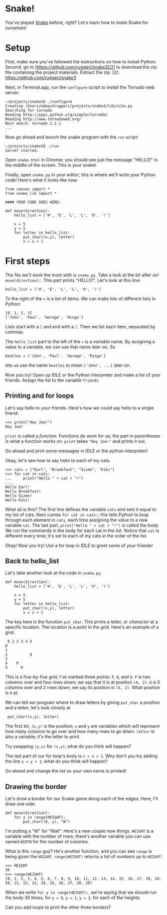 # Snake!

You've played [Snake][1] before, right?  Let's learn how to make Snake
for ourselves!

[1]: http://en.wikipedia.org/wiki/Snake_(video_game)

# Setup

First, make sure you've followed the instructions on how to install
Python.  Second, go to [https://github.com/ruggeri/snake3][2] to
download the zip file containing the project materials.  Extract the
zip.
[2]: https://github.com/ruggeri/snake3

Next, in Terminal.app, run the `configure` script to install the
Tornado web server:

    ~/projects/snake3$ ./configure
    Creating /Users/edwardruggeri/projects/snake3/lib/site.py
    Searching for tornado
    Reading http://pypi.python.org/simple/tornado/
    Reading http://www.tornadoweb.org/
    Best match: tornado 2.2.1
    ...

Now go ahead and launch the snake program with the `run` script:

    ~/projects/snake3$ ./run
    Server started.

Open `snake.html` in Chrome; you should see just the message "HELLO!" in the
middle of the screen.  This is your snake!

Finally, open `snake.py` in your editor; this is where we'll write
your Python code!  Here's what it looks like now:

    from canvas import *
    from snake_lib import *
    
    #### YOUR CODE GOES HERE:
    
    def move(direction):
        hello_list = ['H', 'E', 'L', 'L', 'O', '!']
        
        x = 5
        y = 5
        for letter in hello_list:
            put_char((x,y), letter)
            x = x + 1

# First steps

The file we'll work the most with is `snake.py`.  Take a look at the
bit after `def move(direction):`.  This part prints "HELLO!".  Let's
look at this line:

    hello_list = ['H', 'E', 'L', 'L', 'O', '!']

To the right of the `=` is a *list* of items.  We can make lots of
different lists in Python:

    [0, 1, 2, 3]
    ['John', 'Paul', 'Geroge', 'Ringo']

Lists start with a `[` and end with a `]`.  Then we list each item,
separated by commas.

The `hello_list` part to the left of the `=` is a *variable* name.  By
assigning a *value* to a variable, we can use that name later on.  So

    beatles = ['John', 'Paul', 'Geroge', 'Ringo']

lets us use the name `beatles` to mean `['John', ...]` later on.

Now you try!  Open up IDLE or the Python interpreter and make a list
of your friends.  Assign the list to the variable `friends`.

## Printing and for loops

Let's say hello to your friends.  Here's how we could say hello to a
single friend:

    >>> print("Hey Joe!")
    Hey Joe!

`print` is called a *function*.  Functions do work for us; the part in
parentheses is what a function works on.  `print` takes `"Hey Joe!"`
and prints it out.

Go ahead and print some messages in IDLE or the python interpreter!

Okay, let's see how to say hello to each of my cats.

    >>> cats = ["Earl", "Breakfast", "Gizmo", "Kiki"]
    >>> for cat in cats:
    ...     print("Hello " + cat + "!")
    ...
    Hello Earl!
    Hello Breakfast!
    Hello Gizmo!
    Hello Kiki!

What all is this?  The first line defines the variable `cats` and sets
it equal to my list of cats.  Next comes `for cat in cats:`; this
tells Python to loop through each element in `cats`, each time
assigning the value to a new variable `cat`.  The last part,
`print("Hello " + cat + "!")` is called the *body*.  We run the
commands in the body for each cat in the list.  Notice that `cat` is
different every time; it's set to each of my cats in the order of the
list.

Okay!  Now you try!  Use a for loop in IDLE to greet some of your
friends!

## Back to hello_list

Let's take another look at the code in `snake.py`.

    def move(direction):
        hello_list = ['H', 'E', 'L', 'L', 'O', '!']
        
        x = 5
        y = 5
        for letter in hello_list:
            put_char((x,y), letter)
            x = x + 1

The key here is the function `put_char`.  This prints a letter, or
*character* at a specific location.  The location is a point in the
*grid*.  Here's an example of a grid:

     0 1 2 3 4 5
    0
    1
    2          Q
    3
    4    P
    5      R

This is a five-by-five grid; I've marked three points: `P`, `Q`, and
`Q`.  `P` is two columns over and four rows down; we say that it is at
position `(4, 2)`.  `Q` is 5 columns over and 2 rows down; we say its
position is `(5, 2)`.  What position is `R` at.

We can tell our program where to draw letters by giving `put_char` a
position and a letter; let's look closely at

     put_char((x,y), letter)

The first bit, `(x,y)` is the position; `x` and `y` are variables
which will represent how many columns to go over and how many rows to
go down.  `letter` is also a variable; it's the letter to print.

Try swapping `(y,x)` for `(x,y)`; what do you think will happen?

The last part of our for loop's body is `x = x + 1`.  Why don't you
try adding the line `y = y + 1`; what do you think will happen?

Go ahead and change the list so your own name is printed!

## Drawing the border

Let's draw a border for our Snake game along each of the edges.  Here,
I'll draw one side:

    def move(direction):
        for y in range(HEIGHT):
            put_char((0, y), "W")

I'm putting a "W" for "Wall".  Here's a new couple new things.
`HEIGHT` is a variable with the number of rows; there's another
variable you can use named `WIDTH` for the number of columns.

What is this `range` guy?  He's another function, and you can see
`range` is being given the `HEIGHT`.  `range(HEIGHT)` returns a list
of numbers up to `HEIGHT`:

    >>> HEIGHT
    30
    >>> range(HEIGHT)
    [0, 1, 2, 3, 4, 5, 6, 7, 8, 9, 10, 11, 12, 13, 14, 15, 16, 17, 18, 19, 20, 21, 22, 23, 24, 25, 26, 27, 28, 29]

When we write `for y in range(HEIGHT):`, we're saying that we should
run the body 30 times, for `y = 0`, `y = 1`, `y = 2`, for each of the
heights.

Can you add loops to print the other three borders?

